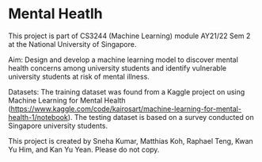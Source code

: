 # Mental Heatlh 
This project is part of CS3244 (Machine Learning) module AY21/22 Sem 2 at the National University of Singapore.

Aim: Design and develop a machine learning model to discover mental health concerns among university students and identify vulnerable university students at risk of mental illness. 

Datasets: The training dataset was found from a Kaggle project on using Machine Learning for Mental Health (https://www.kaggle.com/code/kairosart/machine-learning-for-mental-health-1/notebook). The testing dataset is based on a survey conducted on Singapore university students. 

This project is created by Sneha Kumar, Matthias Koh, Raphael Teng, Kwan Yu Him, and Kan Yu Yean. Please do not copy. 
